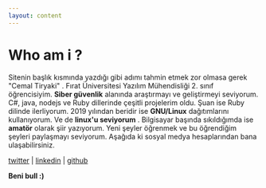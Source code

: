 ```yaml
---
layout: content
---
```


# Who am i ?
Sitenin başlık kısmında yazdığı gibi adımı tahmin etmek zor olmasa gerek "Cemal Tiryaki" . Fırat Üniversitesi Yazılım Mühendisliği 2. sınıf öğrencisiyim. **Siber güvenlik**  alanında araştırmayı ve geliştirmeyi seviyorum. C#, java, nodejs ve Ruby dillerinde çeşitli projelerim oldu. Şuan ise Ruby dilinde ilerliyorum. 2019 yılından beridir ise **GNU/Linux** dağıtımlarını kullanıyorum. Ve de **linux'u seviyorum** . Bilgisayar başında sıkıldığımda ise **amatör** olarak şiir yazıyorum. Yeni şeyler öğrenmek ve bu öğrendiğim şeyleri paylaşmayı seviyorum. Aşağıda ki sosyal medya hesaplarından bana ulaşabilirsiniz.

[twitter](https://twitter.com/cmltryk) | [linkedin](https://www.linkedin.com/in/cemal-tiryaki-b1b376197/) | [github](https://github.com/sadeceben)

**Beni bull :)**

